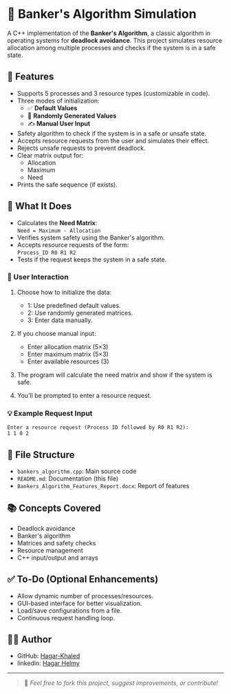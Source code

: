 # 🏦 Banker's Algorithm Simulation

A C++ implementation of the **Banker's Algorithm**, a classic algorithm in operating systems for **deadlock avoidance**. This project simulates resource allocation among multiple processes and checks if the system is in a safe state.

## 📌 Features

- Supports 5 processes and 3 resource types (customizable in code).
- Three modes of initialization:
  - ✅ **Default Values**
  - 🎲 **Randomly Generated Values**
  - ✍️ **Manual User Input**
- Safety algorithm to check if the system is in a safe or unsafe state.
- Accepts resource requests from the user and simulates their effect.
- Rejects unsafe requests to prevent deadlock.
- Clear matrix output for:
  - Allocation
  - Maximum
  - Need
- Prints the safe sequence (if exists).

## 🧮 What It Does

- Calculates the **Need Matrix**:  
  `Need = Maximum - Allocation`
- Verifies system safety using the Banker's algorithm.
- Accepts resource requests of the form:  
  `Process_ID R0 R1 R2`
- Tests if the request keeps the system in a safe state.

### 👤 User Interaction

1. Choose how to initialize the data:

   * 1: Use predefined default values.
   * 2: Use randomly generated matrices.
   * 3: Enter data manually.
2. If you choose manual input:

   * Enter allocation matrix (5×3)
   * Enter maximum matrix (5×3)
   * Enter available resources (3)
3. The program will calculate the need matrix and show if the system is safe.
4. You’ll be prompted to enter a resource request.

### 💡 Example Request Input

```
Enter a resource request (Process ID followed by R0 R1 R2):
1 1 0 2
```

## 📂 File Structure

* `bankers_algorithm.cpp`: Main source code
* `README.md`: Documentation (this file)
* `Bankers_Algorithm_Features_Report.docx`: Report of features

## 📚 Concepts Covered

* Deadlock avoidance
* Banker's algorithm
* Matrices and safety checks
* Resource management
* C++ input/output and arrays

## ✅ To-Do (Optional Enhancements)

* Allow dynamic number of processes/resources.
* GUI-based interface for better visualization.
* Load/save configurations from a file.
* Continuous request handling loop.

## 👨‍💻 Author

* GitHub: [Hagar-Khaled](https://github.com/Hagar-Khaled)
* linkedin: [Hagar Helmy](https://www.linkedin.com/in/hagar-helmy/)

---

> 💬 *Feel free to fork this project, suggest improvements, or contribute!*

```
